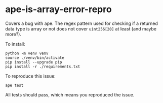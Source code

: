 # ape-is-array-error-repro

Covers a bug with ape. The regex pattern used for checking if a returned data type is array or not does not cover `uint256[20]` at least (and maybe more?).

To install:

```
python -m venv venv
source ./venv/bin/activate
pip install --upgrade pip
pip install -r ./requirements.txt
```

To reproduce this issue:

```
ape test
```

All tests should pass, which means you reproduced the issue.
